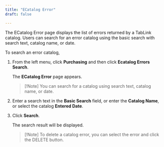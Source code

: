 ```yaml
---
title: "ECatalog Error"
draft: false

---
```


The ECatalog Error page displays the list of errors returned by a TabLink catalog. Users can search for an error catalog using the basic search with search text, catalog name, or date.

To search an error catalog,

1.  From the left menu, click **Purchasing** and then click **Ecatalog Errors Search**.

    The **ECatalog Error** page appears.
    >[!Note] You can search for a catalog using search text, catalog name, or date.



1.  Enter a search text in the **Basic Search** field, or enter the **Catalog Name**, or select the catalog **Entered Date**.
2.  Click **Search**.

    The search result will be displayed.
    >[!Note] To delete a catalog error, you can select the error and click the DELETE button.
